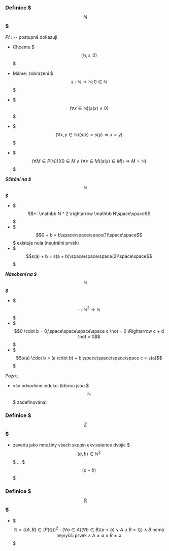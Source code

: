 ### Definice $$$\mathbb N$$$

*Př.:* -- postupně dokazuji

- Chceme $$$(\mathbb N, s, 0)$$$
- Máme: zobrazení $$$s: \mathbb N \rightarrow \mathbb N; 0 \in \mathbb N$$$

- $$$(\forall x \in \mathbb N)(s(x) \not = 0)$$$
- $$$(\forall x, y \in \mathbb N)(s(x) = s(y) \Rightarrow x=y)$$$
- $$$(\forall M \in P(\mathbb N))((0 \in M \wedge (\forall x \in M)(s(x) \in M)) \Rightarrow M= \mathbb N)$$$

***Sčítání na $$$\mathbb N$$$***

- $$$+: \mathbb N ^ 2 \rightarrow \mathbb N\space\space$$$
- $$$0 + b = b\space\space\space(1)\space\space$$$ existuje nula (neutrální prvek)
- $$$s(a) + b = s(a + b)\space\space\space(2)\space\space$$$ 

***Násobení na $$$\mathbb N$$$***

- $$$\cdot : \mathbb N^2 \rightarrow \mathbb N$$$
- $$$0 \cdot b = 0;\space\space\space\space c \not = 0 \Rightarrow c + d \not = 0$$$
- $$$s(a) \cdot b = (a \cdot b) + b;\space\space\space\space c = s(a)$$$

*Pozn.:*

- vše odvodíme indukcí (kterou jsou $$$\mathbb N$$$ zadefinována)

### Definice $$$\mathbb Z$$$

- zavedu jako množiny všech skupin ekvivalence dvojic $$$(a,b) \in \mathbb N^2$$$ ... $$$(a - b)$$$

### Definice $$$\mathbb R$$$

- $$$\mathbb R = \{(A, B) \in (P(\mathbb Q))^2: (\forall a \in A)(\forall b \in B)(a < b) \vee A\cup B = \mathbb Q\} \wedge B \text{ nemá nejvyšší prvek} \wedge A \not = \emptyset \wedge B \not = \emptyset$$$

